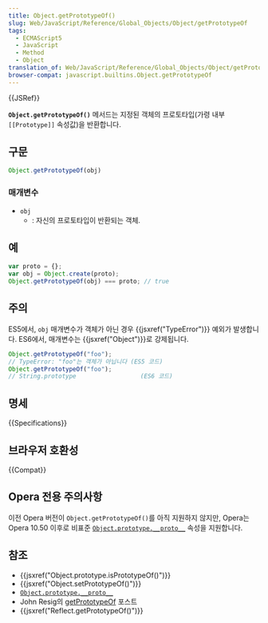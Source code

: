 ```yaml
---
title: Object.getPrototypeOf()
slug: Web/JavaScript/Reference/Global_Objects/Object/getPrototypeOf
tags:
  - ECMAScript5
  - JavaScript
  - Method
  - Object
translation_of: Web/JavaScript/Reference/Global_Objects/Object/getPrototypeOf
browser-compat: javascript.builtins.Object.getPrototypeOf
---
```

{{JSRef}}

**`Object.getPrototypeOf()`** 메서드는 지정된 객체의 프로토타입(가령 내부 `[[Prototype]]` 속성값)을 반환합니다.

## 구문

```js
Object.getPrototypeOf(obj)
```

### 매개변수

- `obj`
  - : 자신의 프로토타입이 반환되는 객체.

## 예

```js
var proto = {};
var obj = Object.create(proto);
Object.getPrototypeOf(obj) === proto; // true
```

## 주의

ES5에서, `obj` 매개변수가 객체가 아닌 경우 {{jsxref("TypeError")}} 예외가 발생합니다. ES6에서, 매개변수는 {{jsxref("Object")}}로 강제됩니다.

```js
Object.getPrototypeOf("foo");
// TypeError: "foo"는 객체가 아닙니다 (ES5 코드)
Object.getPrototypeOf("foo");
// String.prototype                  (ES6 코드)
```

## 명세

{{Specifications}}

## 브라우저 호환성

{{Compat}}

## Opera 전용 주의사항

이전 Opera 버전이 `Object.getPrototypeOf()`를 아직 지원하지 않지만, Opera는 Opera 10.50 이후로 비표준 [`Object.prototype.__proto__`](/ko/docs/Web/JavaScript/Reference/Global_Objects/Object/proto) 속성을 지원합니다.

## 참조

- {{jsxref("Object.prototype.isPrototypeOf()")}}
- {{jsxref("Object.setPrototypeOf()")}}
- [`Object.prototype.__proto__`](/ko/docs/Web/JavaScript/Reference/Global_Objects/Object/proto)
- John Resig의 [getPrototypeOf](http://ejohn.org/blog/objectgetprototypeof/) 포스트
- {{jsxref("Reflect.getPrototypeOf()")}}
